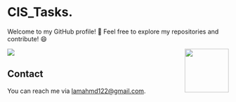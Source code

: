 # CIS_Tasks.

Welcome to my GitHub profile! 👋
Feel free to explore my repositories and contribute! 😄

<p>
  <a href="https://count.getloli.com/"><img src="https://count.getloli.com/get/@:AllamF5J"></a>
  <img src="https://media.giphy.com/media/M9gbBd9nbDrOTu1Mqx/giphy.gif" align="right" width="100"/>
</p>

## Contact

You can reach me via [lamahmd122@gmail.com](mailto:lamahmd122@gmail.com).
